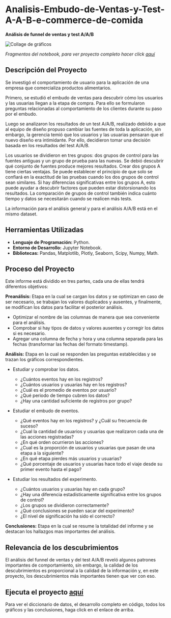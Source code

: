 # Analisis-Embudo-de-Ventas-y-Test-A-A-B-e-commerce-de-comida
__Análisis de funnel de ventas y test A/A/B__

<image src="https://github.com/BastianLQ/Analisis-Instacart/blob/main/N3.jpg" alt="Collage de gráficos">

_Fragmentos del notebook, para ver proyecto completo hacer click [aquí](https://portfoliodabastianlopez.on.drv.tw/Portafolio/An%C3%A1lisis%20Instacart.html)_

## Descripción del Proyecto
Se investigó el comportamiento de usuario para la aplicación de una empresa que comercializa productos alimentarios.

Primero, se estudió el embudo de ventas para descubrir cómo los usuarios y las usuarias llegan a la etapa de compra. Para ello se formularon preguntas relacionadas al comportamiento de los clientes durante su paso por el embudo.

Luego se analizaron los resultados de un test A/A/B, realizado debiido a que al equipo de diseño propuso cambiar las fuentes de toda la aplicación, sin embargo, la gerencia temió que los usuarios y las usuarias pensaran que el nuevo diseño era intimidante. Por ello, decidieron tomar una decisión basada en los resultados del test A/A/B.

Los usuarios se dividieron en tres grupos: dos grupos de control para las fuentes antiguas y un grupo de prueba para las nuevas. Se debió descubrir qué conjunto de fuentes produce mejores resultados. Crear dos grupos A tiene ciertas ventajas. Se puede establecer el principio de que solo se confiará en la exactitud de las pruebas cuando los dos grupos de control sean similares. Si hay diferencias significativas entre los grupos A, esto puede ayudar a descubrir factores que pueden estar distorsionando los resultados. La comparación de grupos de control también indica cuánto tiempo y datos se necesitarán cuando se realicen más tests.

La información para el análisis general y para el análisis A/A/B está en el mismo dataset.
  
## Herramientas Utilizadas
- __Lenguaje de Programación:__ Python.
- __Entorno de Desarrollo:__ Jupyter Notebook.
- __Bibliotecas:__ Pandas, Matplotlib, Plotly, Seaborn, Scipy, Numpy, Math.

## Proceso del Proyecto
Este informe está dividido en tres partes, cada una de ellas tendrá diferentos objetivos:

__Preanálisis:__ Etapa en la cual se cargan los datos y se optimizan en caso de ser necesario, se trabajan los valores duplicados y ausentes, y finalmente, se modifican los datos para facilitar el posterior análisis.

- Optimizar el nombre de las columnas de manera que sea conveniente para el análisis.
- Comprobar si hay tipos de datos y valores ausentes y corregir los datos si es necesario.
- Agregar una columna de fecha y hora y una columna separada para las fechas (transformar las fechas del formato timestamp).

__Análisis:__ Etapa en la cual se responden las preguntas establecidas y se trazan los gráficos correspondientes.

- Estudiar y comprobar los datos.
    - ¿Cuántos eventos hay en los registros?
    - ¿Cuántos usuarios y usuarias hay en los registros?
    - ¿Cuál es el promedio de eventos por usuario?
    - ¿Qué periodo de tiempo cubren los datos?
    - ¿Hay una cantidad suficiente de registros por grupo?
    
    
- Estudiar el embudo de eventos.
    - ¿Qué eventos hay en los registros? y ¿Cuál su frecuencia de suceso?
    - ¿Cual la cantidad de usuarios y usuarias que realizaron cada una de las acciones registradas?
    - ¿En qué orden ocurrieron las acciones?
    - ¿Cual es la proporción de usuarios y usuarias que pasan de una etapa a la siguiente?
    - ¿En qué etapa pierdes más usuarios y usuarias?
    - ¿Qué porcentaje de usuarios y usuarias hace todo el viaje desde su primer evento hasta el pago?


- Estudiar los resultados del experimento.
    - ¿Cuántos usuarios y usuarias hay en cada grupo?
    - ¿Hay una diferencia estadísticamente significativa entre los grupos de control?
    - ¿Los grupos se dividieron correctamente?
    - ¿Qué conclusiones se pueden sacar del experimento?
    - ¿El nivel de significación ha sido el correcto?

__Conclusiones:__ Etapa en la cual se resume la totalidad del informe y se destacan los hallazgos mas importantes del análisis.

## Relevancia de los descubrimientos
El análisis del funnel de ventas y del test A/A/B reveló algunos patrones importantes de comportamiento, sin embargo, la calidad de los descubrimientos es proporcional a la calidad de la información y, en este proyecto, los descubrimientos más importantes tienen que ver con eso.

## Ejecuta el proyecto [aquí](https://portfoliodabastianlopez.on.drv.tw/Portafolio/An%C3%A1lisis%20Instacart.html)
Para ver el diccionario de datos, el desarrollo completo en código, todos los gráficos y las conclusiones, haga click en el enlace de arriba.
